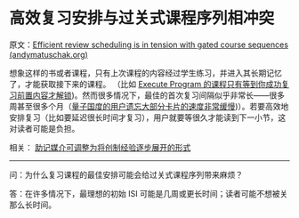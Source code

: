# 高效复习安排与过关式课程序列相冲突

原文：[Efficient review scheduling is in tension with gated course sequences (andymatuschak.org)](https://notes.andymatuschak.org/z7MWDLQ7ni6kp4ziDawQG1xYC9Um741WsUQ4h)

想象这样的书或者课程，只有上次课程的内容经过学生练习，并进入其长期记忆了，才能获取接下来的课程。 （比如 [Execute Program 的课程只有等到你成功复习前置内容才解锁](https://notes.andymatuschak.org/z43GdwxNzaXGvNs7Hdd57UD9KauMxRGbH45r8))。然而很多情况下，最佳的首次复习间隔似乎非常长——很多周甚至很多个月（[量子国度的用户遗忘大部分卡片的速度非常缓慢](https://notes.andymatuschak.org/zUDMMZd4YLSXx5TSogPg8v96zPUdQ1hGcW1b))）。若要高效地安排复习（比如要延迟很长时间才复习），用户就要等很久才能读到下一小节，这对读者可能是负担。

相关： [助记媒介可调整为将创制经验逐步展开的形式](https://notes.andymatuschak.org/zvzwYeFU3Au4Ya2uVh2k3BUu8udZB7NSrAdL)

------

问：为什么复习课程的最佳安排可能会给过关式课程序列带来麻烦？

答：在许多情况下，最理想的初始 ISI 可能是几周或更长时间；读者可能不想被关那么长时间。